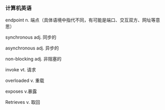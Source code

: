 ### 计算机英语

endpoint  n. 端点（具体语境中指代不同，有可能是端口、交互双方、网址等意思）

synchronous adj. 同步的

asynchronous adj. 异步的

non-blocking adj. 非阻塞的

invoke vt. 请求

overloaded v. 重载

exposes v.暴露

Retrieves v. 取回

